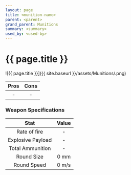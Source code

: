```yaml
---
layout: page
title: <munition-name>
parent: <parent>
grand_parent: Munitions
summary: <summary>
used_by: <used-by>
---
```


# {{ page.title }}

<description>

![{{ page.title }}]({{ site.baseurl }}/assets/Munitions/<path>.png)

| Pros | Cons |
| :---: | :---: |
| - | - |

### Weapon Specifications

| Stat | Value |
|:-----:|:-----:|
| Rate of fire | - |
| Explosive Payload | - |
| Total Ammunition | - |
| Round Size | 0 mm  |
| Round Speed | 0 m/s |
